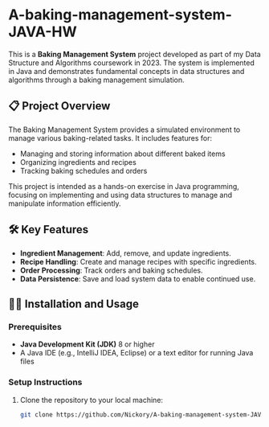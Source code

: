 # A-baking-management-system-JAVA-HW

This is a **Baking Management System** project developed as part of my Data Structure and Algorithms coursework in 2023. The system is implemented in Java and demonstrates fundamental concepts in data structures and algorithms through a baking management simulation.

## 📋 Project Overview

The Baking Management System provides a simulated environment to manage various baking-related tasks. It includes features for:
- Managing and storing information about different baked items
- Organizing ingredients and recipes
- Tracking baking schedules and orders

This project is intended as a hands-on exercise in Java programming, focusing on implementing and using data structures to manage and manipulate information efficiently.

## 🛠️ Key Features
- **Ingredient Management**: Add, remove, and update ingredients.
- **Recipe Handling**: Create and manage recipes with specific ingredients.
- **Order Processing**: Track orders and baking schedules.
- **Data Persistence**: Save and load system data to enable continued use.

## 🧑‍💻 Installation and Usage

### Prerequisites
- **Java Development Kit (JDK)** 8 or higher
- A Java IDE (e.g., IntelliJ IDEA, Eclipse) or a text editor for running Java files

### Setup Instructions
1. Clone the repository to your local machine:
   ```bash
   git clone https://github.com/Nickory/A-baking-management-system-JAVA-HW.git
